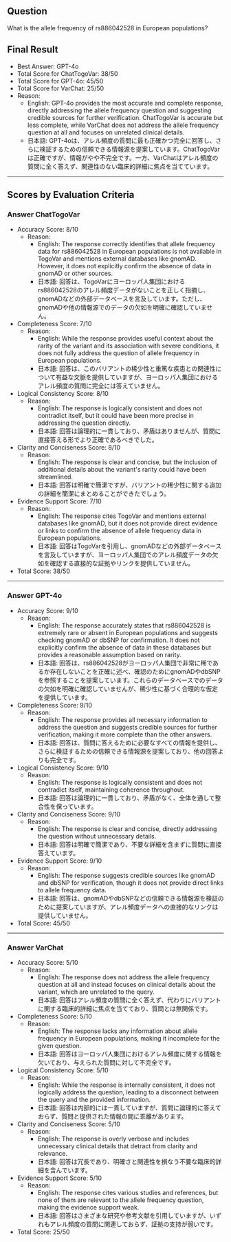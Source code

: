 ## Question

What is the allele frequency of rs886042528 in European populations?

## Final Result

- Best Answer: GPT-4o
- Total Score for ChatTogoVar: 38/50
- Total Score for GPT-4o: 45/50
- Total Score for VarChat: 25/50
- Reason:
  - English: GPT-4o provides the most accurate and complete response, directly addressing the allele frequency question and suggesting credible sources for further verification. ChatTogoVar is accurate but less complete, while VarChat does not address the allele frequency question at all and focuses on unrelated clinical details.
  - 日本語: GPT-4oは、アレル頻度の質問に最も正確かつ完全に回答し、さらに検証するための信頼できる情報源を提案しています。ChatTogoVarは正確ですが、情報がやや不完全です。一方、VarChatはアレル頻度の質問に全く答えず、関連性のない臨床的詳細に焦点を当てています。

---

## Scores by Evaluation Criteria

### Answer ChatTogoVar
- Accuracy Score: 8/10
  - Reason: 
    - English: The response correctly identifies that allele frequency data for rs886042528 in European populations is not available in TogoVar and mentions external databases like gnomAD. However, it does not explicitly confirm the absence of data in gnomAD or other sources.
    - 日本語: 回答は、TogoVarにヨーロッパ人集団におけるrs886042528のアレル頻度データがないことを正しく指摘し、gnomADなどの外部データベースを言及しています。ただし、gnomADや他の情報源でのデータの欠如を明確に確認していません。
- Completeness Score: 7/10
  - Reason: 
    - English: While the response provides useful context about the rarity of the variant and its association with severe conditions, it does not fully address the question of allele frequency in European populations.
    - 日本語: 回答は、このバリアントの稀少性と重篤な疾患との関連性について有益な文脈を提供していますが、ヨーロッパ人集団におけるアレル頻度の質問に完全には答えていません。
- Logical Consistency Score: 8/10
  - Reason: 
    - English: The response is logically consistent and does not contradict itself, but it could have been more precise in addressing the question directly.
    - 日本語: 回答は論理的に一貫しており、矛盾はありませんが、質問に直接答える形でより正確であるべきでした。
- Clarity and Conciseness Score: 8/10
  - Reason: 
    - English: The response is clear and concise, but the inclusion of additional details about the variant's rarity could have been streamlined.
    - 日本語: 回答は明確で簡潔ですが、バリアントの稀少性に関する追加の詳細を簡潔にまとめることができたでしょう。
- Evidence Support Score: 7/10
  - Reason: 
    - English: The response cites TogoVar and mentions external databases like gnomAD, but it does not provide direct evidence or links to confirm the absence of allele frequency data in European populations.
    - 日本語: 回答はTogoVarを引用し、gnomADなどの外部データベースを言及していますが、ヨーロッパ人集団でのアレル頻度データの欠如を確認する直接的な証拠やリンクを提供していません。
- Total Score: 38/50

---

### Answer GPT-4o
- Accuracy Score: 9/10
  - Reason: 
    - English: The response accurately states that rs886042528 is extremely rare or absent in European populations and suggests checking gnomAD or dbSNP for confirmation. It does not explicitly confirm the absence of data in these databases but provides a reasonable assumption based on rarity.
    - 日本語: 回答は、rs886042528がヨーロッパ人集団で非常に稀であるか存在しないことを正確に述べ、確認のためにgnomADやdbSNPを参照することを提案しています。これらのデータベースでのデータの欠如を明確に確認していませんが、稀少性に基づく合理的な仮定を提供しています。
- Completeness Score: 9/10
  - Reason: 
    - English: The response provides all necessary information to address the question and suggests credible sources for further verification, making it more complete than the other answers.
    - 日本語: 回答は、質問に答えるために必要なすべての情報を提供し、さらに検証するための信頼できる情報源を提案しており、他の回答よりも完全です。
- Logical Consistency Score: 9/10
  - Reason: 
    - English: The response is logically consistent and does not contradict itself, maintaining coherence throughout.
    - 日本語: 回答は論理的に一貫しており、矛盾がなく、全体を通して整合性を保っています。
- Clarity and Conciseness Score: 9/10
  - Reason: 
    - English: The response is clear and concise, directly addressing the question without unnecessary details.
    - 日本語: 回答は明確で簡潔であり、不要な詳細を含まずに質問に直接答えています。
- Evidence Support Score: 9/10
  - Reason: 
    - English: The response suggests credible sources like gnomAD and dbSNP for verification, though it does not provide direct links to allele frequency data.
    - 日本語: 回答は、gnomADやdbSNPなどの信頼できる情報源を検証のために提案していますが、アレル頻度データへの直接的なリンクは提供していません。
- Total Score: 45/50

---

### Answer VarChat
- Accuracy Score: 5/10
  - Reason: 
    - English: The response does not address the allele frequency question at all and instead focuses on clinical details about the variant, which are unrelated to the query.
    - 日本語: 回答はアレル頻度の質問に全く答えず、代わりにバリアントに関する臨床的詳細に焦点を当てており、質問とは無関係です。
- Completeness Score: 5/10
  - Reason: 
    - English: The response lacks any information about allele frequency in European populations, making it incomplete for the given question.
    - 日本語: 回答はヨーロッパ人集団におけるアレル頻度に関する情報を欠いており、与えられた質問に対して不完全です。
- Logical Consistency Score: 5/10
  - Reason: 
    - English: While the response is internally consistent, it does not logically address the question, leading to a disconnect between the query and the provided information.
    - 日本語: 回答は内部的には一貫していますが、質問に論理的に答えておらず、質問と提供された情報の間に乖離があります。
- Clarity and Conciseness Score: 5/10
  - Reason: 
    - English: The response is overly verbose and includes unnecessary clinical details that detract from clarity and relevance.
    - 日本語: 回答は冗長であり、明確さと関連性を損なう不要な臨床的詳細を含んでいます。
- Evidence Support Score: 5/10
  - Reason: 
    - English: The response cites various studies and references, but none of them are relevant to the allele frequency question, making the evidence support weak.
    - 日本語: 回答はさまざまな研究や参考文献を引用していますが、いずれもアレル頻度の質問に関連しておらず、証拠の支持が弱いです。
- Total Score: 25/50